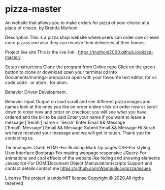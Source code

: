 # pizza-master
An website that allows you to make orders for pizza of your choice at a place of choice.
by Brenda Muthoni

Description
This is a pizza shop website where users can order one or even more pizzas and also they can receive their deliveries at their homes.

Project live site
This is the live link . https://muthoni2000.github.io/pizza-master/


Setup instructions
Clone the program from Online repo
Click on the green button to clone or download
open your terminal
cd into Documents/moringa-prep/pizza
open with your favourite text editor, for vs code,code . or atom . for atom.


Behavior Driven Development.

Behavior	Input	Output
on load	scroll and see different pizza images and names	look at the ones you like
on order online	click on order now or scroll down to order now and order	on checkout you will see what you have ordered and the bill to be paid
Enter your name if you want to leave a message	['Serah']	name = 'Serah'
Enter Email && Message	['Email':'Message']	Email && Message
Submit	Email && Message	Hi Serah we have received your message and we will get in touch. Thank you for contacting us

Technologies Used:
HTML-For Building Mark Up pages
CSS-For styling User Interface
Bootsrap-For making webpage responsive
JQuery-For animations and cool effects of the website like hiding and showing elements
Javascript-For DOM(Document Object Manipulation)scripts
Support and contact details
contact me https://github.com/Wambuilucy/pizza/issues

License
The project is underMIT license Copyright © 2020.All rigths reserved
